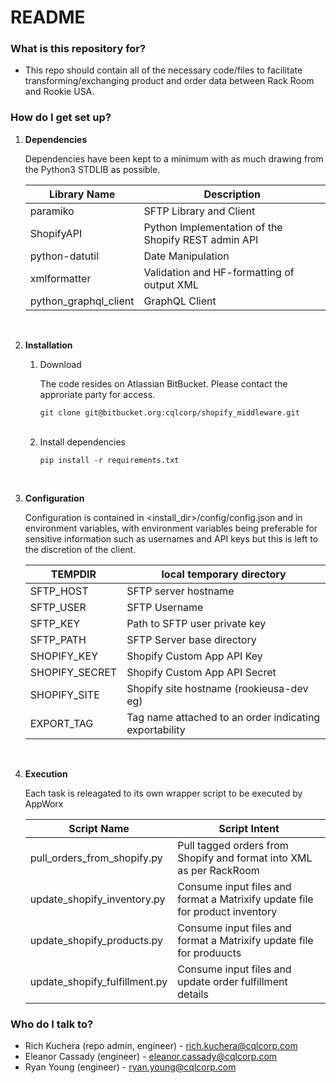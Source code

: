 # README #

### What is this repository for? ###

* This repo should contain all of the necessary code/files to facilitate transforming/exchanging product and order data between Rack Room and Rookie USA.

### How do I get set up? ###

1. **Dependencies**  
	
    Dependencies have been kept to a minimum with as much drawing from the Python3 STDLIB as possible.  
	
	| Library Name          | Description                                            |
	| ----------------------|--------------------------------------------------------|
	| paramiko    	        | SFTP Library and Client                                |
	| ShopifyAPI            | Python Implementation of the Shopify REST admin API    |
	| python-datutil        | Date Manipulation                                      |
    | xmlformatter          | Validation and HF-formatting of output XML             |
    | python_graphql_client | GraphQL Client                                         |  
	
<br/>  

2. **Installation**
    1. Download  
	
        The code resides on Atlassian BitBucket. Please contact the approriate party for access.  
	
        `git clone git@bitbucket.org:cqlcorp/shopify_middleware.git`  
		<br/>


	2. Install dependencies  
	
        `pip install -r requirements.txt`  
		
<br/>  

3. **Configuration**  

    Configuration is contained in <install_dir>/config/config.json and in environment variables, with environment variables being preferable for sensitive information such as usernames and API keys but this is left to the discretion of the client.  
	
	| TEMPDIR         | local temporary directory                                |
	| ---------------|----------------------------------------------------------|
	| SFTP_HOST      |  SFTP server hostname                                    |
	| SFTP_USER      |  SFTP Username                                           |
	| SFTP_KEY       |  Path to SFTP user private key                           |
	| SFTP_PATH      |  SFTP Server base directory                              |
	| SHOPIFY_KEY    |  Shopify Custom App API Key                              |
	| SHOPIFY_SECRET |  Shopify Custom App API Secret                           |
	| SHOPIFY_SITE   |  Shopify site hostname (rookieusa-dev eg)                |
	| EXPORT_TAG     |  Tag name attached to an order indicating exportability  |  
	
<br/>  

4. **Execution**  

    Each task is releagated to its own wrapper script to be executed by AppWorx  
	
	| Script Name                     | Script Intent                                                                |
	| --------------------------------|------------------------------------------------------------------------------|
    | pull_orders_from_shopify.py     | Pull tagged orders from Shopify and format into XML as per RackRoom          |
	| update_shopify_inventory.py     | Consume input files and format a Matrixify update file for product inventory |
	| update_shopify_products.py      | Consume input files and format a Matrixify update file for produucts         |  
	| update_shopify_fulfillment.py   | Consume input files and update order fulfillment details                     |  
	

### Who do I talk to? ###

* Rich Kuchera (repo admin, engineer) - [rich.kuchera@cqlcorp.com](mailto:rich.kuchera@cqlcorp.com)
* Eleanor Cassady (engineer) - [eleanor.cassady@cqlcorp.com](mailto:eleanor.cassady@cqlcorp.com)
* Ryan Young (engineer) - [ryan.young@cqlcorp.com](mailto:ryan.young@cqlcorp.com)
